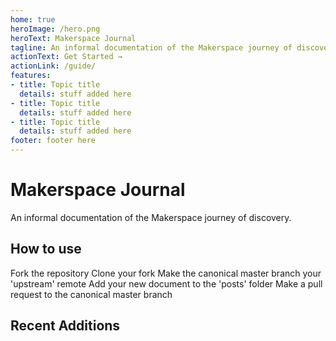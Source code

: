 ```yaml
---
home: true
heroImage: /hero.png
heroText: Makerspace Journal
tagline: An informal documentation of the Makerspace journey of discovery.
actionText: Get Started →
actionLink: /guide/
features:
- title: Topic title
  details: stuff added here
- title: Topic title
  details: stuff added here
- title: Topic title
  details: stuff added here
footer: footer here
---
```


# Makerspace Journal
An informal documentation of the Makerspace journey of discovery.

## How to use
Fork the repository
Clone your fork
Make the canonical master branch your 'upstream' remote
Add your new document to the 'posts' folder
Make a pull request to the canonical master branch

## Recent Additions
<RecentArticles/>
